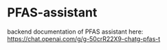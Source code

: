 # PFAS-assistant

backend documentation of PFAS assistant here: https://chat.openai.com/g/g-50crR22X9-chatg-pfas-t
